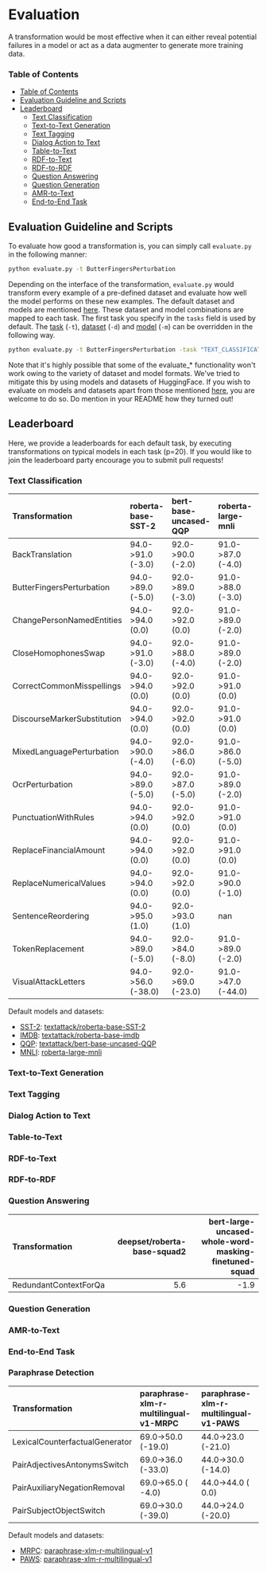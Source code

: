 # Evaluation

A transformation would be most effective when it can either reveal potential failures in a model or act as a data augmenter to generate more training data.


### Table of Contents
* [Table of Contents](#table-of-contents)
* [Evaluation Guideline and Scripts](#evaluation-guideline-and-scripts)
* [Leaderboard](#leaderboard)
    * [Text Classification](#text-classification)
    * [Text-to-Text Generation](#text2text-generation)
    * [Text Tagging](#text-tagging)
    * [Dialog Action to Text](#dialog-action-to-text)
    * [Table-to-Text](#table-to-text)
    * [RDF-to-Text](#rdf2text)
    * [RDF-to-RDF](#rdf-to-rdf)
    * [Question Answering](#question-answering)
    * [Question Generation](#question-generation)
    * [AMR-to-Text](#amr-to-text)
    * [End-to-End Task](#end-to-end-task)


## Evaluation Guideline and Scripts

To evaluate how good a transformation is, you can simply call `evaluate.py` in the following manner:

```bash
python evaluate.py -t ButterFingersPerturbation
```

Depending on the interface of the transformation, `evaluate.py` would transform every example of a pre-defined dataset and evaluate how well the model performs on these new examples. The default dataset and models are mentioned [here](../interfaces/README.md). These dataset and model combinations are mapped to each task. The first task you specify in the `tasks` field is used by default.
The [task](../tasks/TaskTypes.py) (`-t`), [dataset](https://huggingface.co/datasets) (`-d`) and [model](https://huggingface.co/models) (`-m`) can be overridden in the following way.

```bash
python evaluate.py -t ButterFingersPerturbation -task "TEXT_CLASSIFICATION" -m "textattack/roberta-base-imdb" -d "imdb" -p 20
```

Note that it's highly possible that some of the evaluate_* functionality won't work owing to the variety of dataset and model formats. We've tried to mitigate this by using models and datasets of HuggingFace. If you wish to evaluate on models and datasets apart from those mentioned [here](evaluation_engine.py), you are welcome to do so. Do mention in your README how they turned out!

## Leaderboard

Here, we provide a leaderboards for each default task, by executing transformations on typical models in each task (p=20). If you would like to join the leaderboard party encourage you to submit pull requests!

### Text Classification


| Transformation              | roberta-base-SST-2  | bert-base-uncased-QQP | roberta-large-mnli  | roberta-base-imdb   |
| :-------------------------- | :------------------ | :-------------------- | :------------------ | :------------------ |
| BackTranslation             | 94.0->91.0 (-3.0)   | 92.0->90.0 (-2.0)     | 91.0->87.0 (-4.0)   | 95.0->92.0 (-3.0)   |
| ButterFingersPerturbation   | 94.0->89.0 (-5.0)   | 92.0->89.0 (-3.0)     | 91.0->88.0 (-3.0)   | 95.0->93.0 (-2.0)   |
| ChangePersonNamedEntities   | 94.0->94.0 (0.0)    | 92.0->92.0 (0.0)      | 91.0->89.0 (-2.0)   | 95.0->95.0 (0.0)    |
| CloseHomophonesSwap         | 94.0->91.0 (-3.0)   | 92.0->88.0 (-4.0)     | 91.0->89.0 (-2.0)   | 95.0->96.0 (1.0)    |
| CorrectCommonMisspellings   | 94.0->94.0 (0.0)    | 92.0->92.0 (0.0)      | 91.0->91.0 (0.0)    | 95.0->95.0 (0.0)    |
| DiscourseMarkerSubstitution | 94.0->94.0 (0.0)    | 92.0->92.0 (0.0)      | 91.0->91.0 (0.0)    | 95.0->95.0 (0.0)    |
| MixedLanguagePerturbation   | 94.0->90.0 (-4.0)   | 92.0->86.0 (-6.0)     | 91.0->86.0 (-5.0)   | 95.0->91.0 (-4.0)   |
| OcrPerturbation             | 94.0->89.0 (-5.0)   | 92.0->87.0 (-5.0)     | 91.0->89.0 (-2.0)   | 95.0->94.0 (-1.0)   |
| PunctuationWithRules        | 94.0->94.0 (0.0)    | 92.0->92.0 (0.0)      | 91.0->91.0 (0.0)    | 95.0->90.0 (-5.0)   |
| ReplaceFinancialAmount      | 94.0->94.0 (0.0)    | 92.0->92.0 (0.0)      | 91.0->91.0 (0.0)    | 95.0->95.0 (0.0)    |
| ReplaceNumericalValues      | 94.0->94.0 (0.0)    | 92.0->92.0 (0.0)      | 91.0->90.0 (-1.0)   | 95.0->95.0 (0.0)    |
| SentenceReordering          | 94.0->95.0 (1.0)    | 92.0->93.0 (1.0)      | nan                 | 95.0->94.0 (-1.0)   |
| TokenReplacement            | 94.0->89.0 (-5.0)   | 92.0->84.0 (-8.0)     | 91.0->89.0 (-2.0)   | 95.0->92.0 (-3.0)   |
| VisualAttackLetters         | 94.0->56.0 (-38.0)  | 92.0->69.0 (-23.0)    | 91.0->47.0 (-44.0)  | 95.0->96.0 (1.0)    |


Default models and datasets:

- [SST-2](https://huggingface.co/datasets/glue): [textattack/roberta-base-SST-2](https://huggingface.co/textattack/roberta-base-SST-2)
- [IMDB](https://huggingface.co/datasets/imdb): [textattack/roberta-base-imdb](https://huggingface.co/textattack/roberta-base-imdb)
- [QQP](https://huggingface.co/datasets/glue): [textattack/bert-base-uncased-QQP](https://huggingface.co/textattack/bert-base-uncased-QQP)
- [MNLI](https://huggingface.co/datasets/multi_nli): [roberta-large-mnli](https://huggingface.co/roberta-large-mnli)

### Text-to-Text Generation
### Text Tagging
### Dialog Action to Text
### Table-to-Text
### RDF-to-Text
### RDF-to-RDF
### Question Answering

| Transformation        |   deepset/roberta-base-squad2 |   bert-large-uncased-whole-word-masking-finetuned-squad |
|:----------------------|------------------------------:|--------------------------------------------------------:|
| RedundantContextForQa |                           5.6 |                                                    -1.9 |

### Question Generation
### AMR-to-Text
### End-to-End Task
### Paraphrase Detection

| Transformation                   | paraphrase-xlm-r-multilingual-v1-MRPC | paraphrase-xlm-r-multilingual-v1-PAWS |
|:---------------------------------|:--------------------------------------|:--------------------------------------|
| LexicalCounterfactualGenerator   | 69.0->50.0 (-19.0)                    | 44.0->23.0 (-21.0)                    |
| PairAdjectivesAntonymsSwitch     | 69.0->36.0 (-33.0)                    | 44.0->30.0 (-14.0)                    |
| PairAuxiliaryNegationRemoval     | 69.0->65.0 ( -4.0)                    | 44.0->44.0 (  0.0)                    |
| PairSubjectObjectSwitch          | 69.0->30.0 (-39.0)                    | 44.0->24.0 (-20.0)                    |

Default models and datasets:


- [MRPC](https://huggingface.co/datasets/glue): [paraphrase-xlm-r-multilingual-v1](https://huggingface.co/sentence-transformers/paraphrase-xlm-r-multilingual-v1)
- [PAWS](https://huggingface.co/datasets/paws): [paraphrase-xlm-r-multilingual-v1](https://huggingface.co/sentence-transformers/paraphrase-xlm-r-multilingual-v1)

